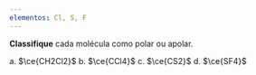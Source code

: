 ```yaml
---
elementos: Cl, S, F
---
```


**Classifique** cada molécula como polar ou apolar.

a. $\ce{CH2Cl2}$
b. $\ce{CCl4}$
c. $\ce{CS2}$
d. $\ce{SF4}$
